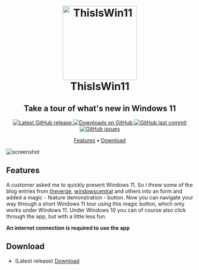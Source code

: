 <h1 align="center">
  <br>
  <a href="http://www.builtbybel.com"><img src="https://raw.githubusercontent.com/builtbybel/ThisIsWin11/main/src/TIW11/AppIcon.ico" alt="ThisIsWin11" width="200"></a>
  <br>
  ThisIsWin11
  <br>
</h1>

<h2 align="center">Take a tour of what's new in Windows 11</h2>

<p align="center">
<a href="https://github.com/builtbybel/ReadySunValley/releases/latest" target="_blank">
<img alt="Latest GitHub release" src="https://img.shields.io/github/release/builtbybel/thisiswin11.svg?style=flat-square" />
</a>

<a href="https://github.com/builtbybel/ReadySunValley/releases" target="_blank">
<img alt="Downloads on GitHub" src="https://img.shields.io/github/downloads/builtbybel/thisiswin11/total.svg?style=flat-square" />
</a>

<a href="https://github.com/builtbybel/ReadySunValley/commits/master">
<img src="https://img.shields.io/github/last-commit/builtbybel/thisiswin11.svg?style=flat-square&logo=github&logoColor=white"
alt="GitHub last commit">
<a href="https://github.com/builtbybel/ReadySunValley/issues">
<img src="https://img.shields.io/github/issues-raw/builtbybel/thisiswin11.svg?style=flat-square&logo=github&logoColor=white"
alt="GitHub issues">
</p>
  <p align="center">
  <a href="#features">Features</a> •
  <a href="#download">Download</a>
</p>
  
![screenshot](https://github.com/builtbybel/ThisIsWin11/blob/main/assets/tiw11-intro.gif)
  
## Features
A customer asked me to quickly present Windows 11. So i threw some of the blog entries from [theverge](https://www.theverge.com), [windowscentral](https://www.windowscentral.com) and others into an form and added a magic - feature demonstration - button. Now you can navigate your way through a short Windows 11 tour using this magic button, which only works under Windows 11. Under Windows 10 you can of course also click through the app, but with a little less fun. 
  
**An internet connection is required to use the app**
  
 ## Download
- (Latest release) [Download](https://github.com/builtbybel/ThisIsWin11/releases)
